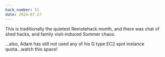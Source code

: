 ```yaml
---
hack_number: 51
date: 2024-07-27
---
```


This is traditionally the quietest Remotehack month, and there was chat of shed hacks, and family visit-induced Summer chaos.

...also, Adam has still not used any of his G type EC2 spot instance quota...watch this space!
